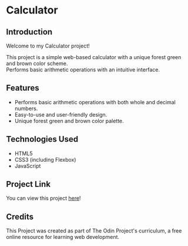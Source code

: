 # Calculator

## Introduction
Welcome to my Calculator project!

This project is a simple web-based calculator with a unique forest green and brown color scheme.  
Performs basic arithmetic operations with an intuitive interface.

## Features
* Performs basic arithmetic operations with both whole and decimal numbers.
* Easy-to-use and user-friendly design.
* Unique forest green and brown color palette.

## Technologies Used
* HTML5
* CSS3 (including Flexbox)
* JavaScript

## Project Link
You can view this project [here](https://alexs1302.github.io/calculator/)!

## Credits
This Project was created as part of The Odin Project's curriculum, a free online resource for learning web development.

